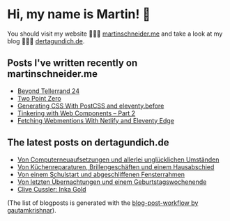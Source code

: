 # Hi, my name is Martin! 👋 
You should visit my website 👨🏼‍💻  [martinschneider.me](https://martinschneider.me) and take a look at my blog 🤷🏼‍♂️ [dertagundich.de](https://www.dertagundich.de).

## Posts I've written recently on martinschneider.me
<!-- MSME-POST-LIST:START -->
- [Beyond Tellerrand 24](https://martinschneider.me/articles/beyond-tellerrand-24/)
- [Two Point Zero](https://martinschneider.me/articles/two-point-zero/)
- [Generating CSS With PostCSS and eleventy.before](https://martinschneider.me/articles/generating-css-with-postcss-and-eleventy-before/)
- [Tinkering with Web Components – Part 2](https://martinschneider.me/articles/tinkering-with-web-components-part-2/)
- [Fetching Webmentions With Netlify and Eleventy Edge](https://martinschneider.me/articles/fetching-webmentions-with-netlify-and-eleventy-edge/)
<!-- MSME-POST-LIST:END -->

## The latest posts on dertagundich.de
<!-- DTUI-POST-LIST:START -->
- [Von Computerneuaufsetzungen und allerlei unglücklichen Umständen](https://www.dertagundich.de/2024/09/von-computerneuaufsetzungen-und-allerlei-unglucklichen-umstanden)
- [Von Küchenreparaturen, Brillengeschäften und einem Hausabschied](https://www.dertagundich.de/2024/09/von-kuchenreparaturen-brillengeschaften-und-einem-hausabschied)
- [Von einem Schulstart und abgeschliffenen Fensterrahmen](https://www.dertagundich.de/2024/08/von-einem-schulstart-und-abgeschliffenen-fensterrahmen)
- [Von letzten Übernachtungen und einem Geburtstagswochenende](https://www.dertagundich.de/2024/08/von-letzten-ubernachtungen-und-einem-geburtstagswochenende)
- [Clive Cussler: Inka Gold](https://www.dertagundich.de/2024/08/clive-cussler-inka-gold)
<!-- DTUI-POST-LIST:END -->

(The list of blogposts is generated with the [blog-post-workflow by gautamkrishnar](https://github.com/gautamkrishnar/blog-post-workflow)).
